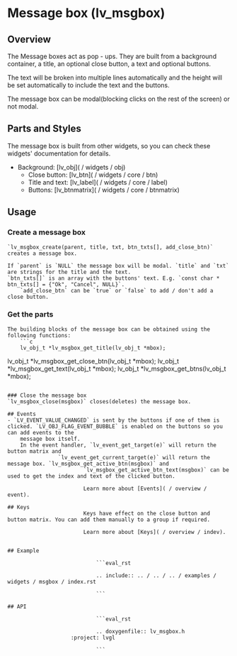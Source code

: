 # Message box (lv_msgbox)

## Overview
The Message boxes act as pop - ups.
They are built from a background container, a title, an optional close button, a text and optional buttons.

The text will be broken into multiple lines automatically and the height will be set automatically to include the text and the buttons.

The message box can be modal(blocking clicks on the rest of the screen) or not modal.

## Parts and Styles
The message box is built from other widgets, so you can check these widgets' documentation for details.
- Background: [lv_obj]( / widgets / obj)
	- Close button: [lv_btn]( / widgets / core / btn)
	- Title and text: [lv_label]( / widgets / core / label)
	- Buttons: [lv_btnmatrix]( / widgets / core / btnmatrix)

## Usage

### Create a message box

	`lv_msgbox_create(parent, title, txt, btn_txts[], add_close_btn)` creates a message box.

	If `parent` is `NULL` the message box will be modal. `title` and `txt` are strings for the title and the text.
	`btn_txts[]` is an array with the buttons' text. E.g. `const char * btn_txts[] = {"Ok", "Cancel", NULL}`.
		`add_close_btn` can be `true` or `false` to add / don't add a close button.

### Get the parts
	The building blocks of the message box can be obtained using the following functions:
		```c
		lv_obj_t *lv_msgbox_get_title(lv_obj_t *mbox);
lv_obj_t *lv_msgbox_get_close_btn(lv_obj_t *mbox);
lv_obj_t *lv_msgbox_get_text(lv_obj_t *mbox);
lv_obj_t *lv_msgbox_get_btns(lv_obj_t *mbox);
```

### Close the message box
`lv_msgbox_close(msgbox)` closes(deletes) the message box.

## Events
- `LV_EVENT_VALUE_CHANGED` is sent by the buttons if one of them is clicked. `LV_OBJ_FLAG_EVENT_BUBBLE` is enabled on the buttons so you can add events to the
	message box itself.
	In the event handler, `lv_event_get_target(e)` will return the button matrix and
				`lv_event_get_current_target(e)` will return the message box. `lv_msgbox_get_active_btn(msgbox)` and
						`lv_msgbox_get_active_btn_text(msgbox)` can be used to get the index and text of the clicked button.

						Learn more about [Events]( / overview / event).

## Keys
						Keys have effect on the close button and button matrix. You can add them manually to a group if required.

						Learn more about [Keys]( / overview / indev).


## Example

							```eval_rst

							.. include:: .. / .. / .. / examples / widgets / msgbox / index.rst

							```

## API

							```eval_rst

							.. doxygenfile:: lv_msgbox.h
					:project: lvgl

							```
